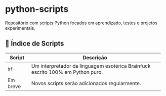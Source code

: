 # python-scripts
Repositório com scripts Python focados em aprendizado, testes e projetos experimentais.

## 📁 Índice de Scripts

| Script | Descrição |
|--------|-----------|
| [`bf`](#🧠-interpretador-brainfuck)| Um interpretador da linguagem esotérica Brainfuck escrito 100% em Python puro. |
| Em breve | Novos scripts serão adicionados regularmente. |


